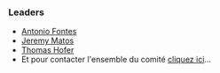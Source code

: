 ### Leaders
* [Antonio Fontes](mailto://antonio.fontes@owasp.org)
* [Jeremy Matos](mailto://jeremy.matos@owasp.org)
* [Thomas Hofer](mailto://thomas.hofer@owasp.org)
* Et pour contacter l'ensemble du comité [cliquez ici](mailto://geneva@owasp.ch)...
